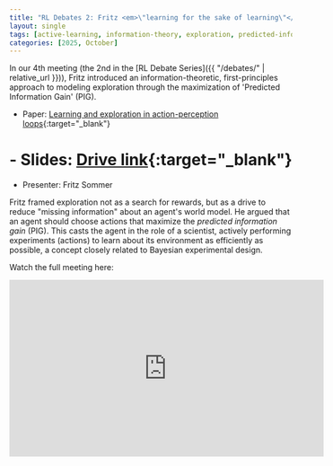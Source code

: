 ```yaml
---
title: "RL Debates 2: Fritz <em>\"learning for the sake of learning\"</em> Sommer"
layout: single
tags: [active-learning, information-theory, exploration, predicted-information-gain]
categories: [2025, October]
---
```


In our 4th meeting (the 2nd in the [RL Debate Series]({{ "/debates/" | relative_url }})), Fritz introduced an information-theoretic, first-principles approach to modeling exploration through the maximization of 'Predicted Information Gain' (PIG).

- Paper: [Learning and exploration in action-perception loops](https://www.frontiersin.org/journals/neural-circuits/articles/10.3389/fncir.2013.00037/full){:target="_blank"}
# - Slides: [Drive link](https://drive.google.com/file/d/1wTbQW6BxwcsxuxtLvrinK_4XZYt8Xzti/view?usp=sharing){:target="_blank"}
- Presenter: Fritz Sommer

Fritz framed exploration not as a search for rewards, but as a drive to reduce "missing information" about an agent's world model. He argued that an agent should choose actions that maximize the *predicted information gain* (PIG). This casts the agent in the role of a scientist, actively performing experiments (actions) to learn about its environment as efficiently as possible, a concept closely related to Bayesian experimental design.

Watch the full meeting here:

<iframe width="560" height="315" src="https://www.youtube.com/embed/rlF-0tKOBEk?si=vggdZAsy_9BAwdNT" title="YouTube video player" frameborder="0" allow="accelerometer; autoplay; clipboard-write; encrypted-media; gyroscope; picture-in-picture; web-share" referrerpolicy="strict-origin-when-cross-origin" allowfullscreen></iframe>
